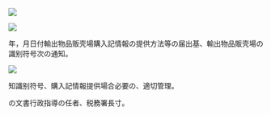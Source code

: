 ![](https://www.nta.go.jp/tmp/71c7c130-dd87-467f-8d58-0056256ffcd7/images/3cf5498bfba983bbf86ea5dac255fb6c6dde654cb736d170b0784cf405ca48e6.jpg)

![](https://www.nta.go.jp/tmp/71c7c130-dd87-467f-8d58-0056256ffcd7/images/aacb53b220be1df56faeb76ba94c3a13f460bd35c84d7906e4aa1506dc9f774c.jpg)

年，月日付輸出物品贩壳場購入記情報の提供方法等の届出基、輸出物品販壳場の識别符号次の通知。

![](https://www.nta.go.jp/tmp/71c7c130-dd87-467f-8d58-0056256ffcd7/images/6e603899ec8c397829a5bdc2bd2a50ff7aed00acd78607ba03e9dd5878553e44.jpg)

知識别符号、購入記情報提供場合必要の、適切管理。

の文書行政指導の任者、税務署長寸。